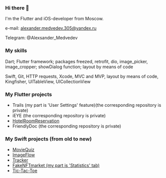 ### Hi there 👋

I'm  the Flutter and iOS-developer from Moscow.

e-mail: alexander.medvedev.305@yandex.ru

Telegram: @Alexsander_Medvedev

### My skills
Dart; Flutter framework; packages freezed, retrofit, dio, image_picker, image_cropper; 
showDialog function; layout by means of code

Swift, Git, HTTP requests, Xcode, MVC and MVP, layout by means of code, Kingfisher, 
UITableView, UICollectionView

### My Flutter projects

- Trails (my part is 'User Settings' feature)(the corresponding repository is private)
- iEYE (the corresponding repository is private)
- [HotelRoomReservation](https://github.com/AlexanderAMedvedev/HotelRoomReservation)
- FriendlyDoc (the corresponding repository is private)

### My Swift projects (from old to new)

- [MovieQuiz](https://github.com/AlexanderAMedvedev/MovieQuiz)
- [ImageFlow](https://github.com/AlexanderAMedvedev/ImageFlow)
- [Tracker](https://github.com/AlexanderAMedvedev/Tracker)
- [FakeNFTmarket (my part is 'Statistics' tab)](https://github.com/AlexanderAMedvedev/FakeNFTmarket)
- [Tic-Tac-Toe](https://github.com/AlexanderAMedvedev/Tic-Tac-Toe)

<!--
**AlexanderAMedvedev/AlexanderAMedvedev** is a ✨ _special_ ✨ repository because its `README.md` (this file) appears on your GitHub profile.

Here are some ideas to get you started:

- 🔭 I’m currently working on ...
- 🌱 I’m currently learning ...
- 👯 I’m looking to collaborate on ...
- 🤔 I’m looking for help with ...
- 💬 Ask me about ...
- 📫 How to reach me: ...
- 😄 Pronouns: ...
- ⚡ Fun fact: ...
-->

